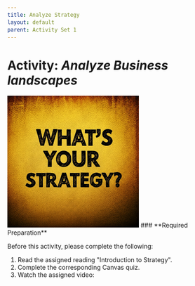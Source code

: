```yaml
---
title: Analyze Strategy
layout: default
parent: Activity Set 1
---
```

# Activity: *Analyze Business landscapes*

<img src="/assets/images/whats-your-stategy.jpeg" alt="An image with text 'What's Your Strategy?'" width="300"/>
### **Required Preparation**

Before this activity, please complete the following:

1.  Read the assigned reading "Introduction to Strategy".
1.  Complete the corresponding Canvas quiz.
1.  Watch the assigned video: 
